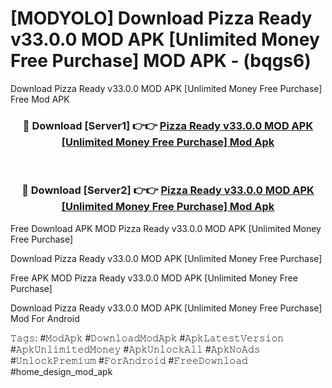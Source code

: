 # [MODYOLO] Download Pizza Ready v33.0.0 MOD APK [Unlimited Money Free Purchase] MOD APK - (bqgs6)
Download Pizza Ready v33.0.0 MOD APK [Unlimited Money Free Purchase] Free Mod APK

<div align="center">
<h3>🔴 Download [Server1] 👉👉 <a href="https://apk-comot.site?title=Pizza_Ready_v33.0.0_MOD_APK_[Unlimited_Money_Free_Purchase]">Pizza Ready v33.0.0 MOD APK [Unlimited Money Free Purchase] Mod Apk</a></h3><br>

<h3>🔴 Download [Server2] 👉👉 <a href="https://apk-comot.site?title=Pizza_Ready_v33.0.0_MOD_APK_[Unlimited_Money_Free_Purchase]">Pizza Ready v33.0.0 MOD APK [Unlimited Money Free Purchase] Mod Apk</a></h3>
</div>


Free Download APK MOD Pizza Ready v33.0.0 MOD APK [Unlimited Money Free Purchase]

Download Pizza Ready v33.0.0 MOD APK [Unlimited Money Free Purchase] 

Free APK MOD Pizza Ready v33.0.0 MOD APK [Unlimited Money Free Purchase] 

Download Pizza Ready v33.0.0 MOD APK [Unlimited Money Free Purchase] Mod For Android

𝚃𝚊𝚐𝚜: #𝙼𝚘𝚍𝙰𝚙𝚔 #𝙳𝚘𝚠𝚗𝚕𝚘𝚊𝚍𝙼𝚘𝚍𝙰𝚙𝚔 #𝙰𝚙𝚔𝙻𝚊𝚝𝚎𝚜𝚝𝚅𝚎𝚛𝚜𝚒𝚘𝚗 #𝙰𝚙𝚔𝚄𝚗𝚕𝚒𝚖𝚒𝚝𝚎𝚍𝙼𝚘𝚗𝚎𝚢 #𝙰𝚙𝚔𝚄𝚗𝚕𝚘𝚌𝚔𝙰𝚕𝚕 #𝙰𝚙𝚔𝙽𝚘𝙰𝚍𝚜 #𝚄𝚗𝚕𝚘𝚌𝚔𝙿𝚛𝚎𝚖𝚒𝚞𝚖 #𝙵𝚘𝚛𝙰𝚗𝚍𝚛𝚘𝚒𝚍 #𝙵𝚛𝚎𝚎𝙳𝚘𝚠𝚗𝚕𝚘𝚊𝚍 #home_design_mod_apk